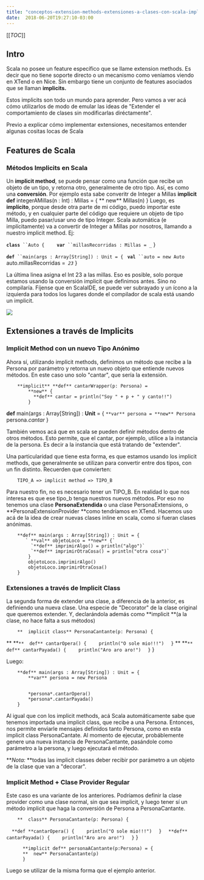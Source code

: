 ```yaml
---
title: "conceptos-extension-methods-extensiones-a-clases-con-scala-implicits"
date:  2018-06-20T19:27:10-03:00
---
```



[[_TOC_]]


## []()Intro

Scala no posee un feature específico que se llame extension methods. Es decir que no tiene soporte directo o un mecanismo como veníamos viendo en XTend o en Nice.
Sin embargo tiene un conjunto de features asociados que se llaman **implicits.**

Estos implicits son todo un mundo para aprender. Pero vamos a ver acá cómo utilizarlos de modo de emular las ideas de "Extender el comportamiento de clases sin modificarlas diréctamente".


Previo a explicar cómo implementar extensiones, necesitamos entender algunas cositas locas de Scala

## []()Features de Scala

### []()Métodos Implicits en Scala

Un **implicit method**, se puede pensar como una función que recibe un objeto de un tipo, y retorna otro, generalmente de otro tipo. Así, es como una **conversión**.
Por ejemplo esta sabe converitr de Integer a Millas
        **implicit def** integerAMillas(n : Int) : Millas = {
        **    new** Millas(n)
        }
Luego, es **implícito**, porque desde otra parte de mi código, puedo importar este método, y en cualquier parte del código que requiere un objeto de tipo Milla, puedo pasar/usar uno de tipo Integer. Scala automática (e implícitamente) va a convertir de Integer a Millas por nosotros, llamando a nuestro implicit method.
Ej:

**`class`**` ``Auto {`
**`    var`**` ``millasRecorridas : Millas = _`
        }



**`def`**` ``main(args : Array[String]) : Unit = {`
           ` `**`val`**` ``auto = new Auto`
            auto.millasRecorridas =` `*`23`*
        }

La última linea asigna el Int 23 a las millas. Eso es posible, solo porque estamos usando la conversión implicit que definimos antes. Sino no compilaría.
Fíjense que en ScalaIDE, se puede ver subrayado y un ícono a la izquierda para todos los lugares donde el compilador de scala está usando un implicit.

[![](https://sites.google.com/site/programacionhm/_/rsrc/1400876905470/conceptos/extension-methods/extensiones-a-clases-con-scala-implicits/scalaimplicits.png)
](conceptos-extension-methods-extensiones-a-clases-con-scala-implicits-scalaimplicits-png?attredirects=0)




## []()Extensiones a través de Implicits

### []()Implicit Method con un nuevo Tipo Anónimo

Ahora sí, utilizando implicit methods, definimos un método que recibe a la Persona por parámetro y retorna un nuevo objeto que entiende nuevos métodos. En este caso uno solo "cantar", que sería la extensión.

        **implicit** **def** cantarWrapper(p: Persona) =
            **new** {
              **def** cantar = println("Soy " + p + " y canto!!")
            }
        
**def** main(args : Array[String]) : **Unit** = {
            `**var** persona = **new** Persona`
            persona.*cantar*
        }
        
También vemos acá que en scala se pueden definir métodos dentro de otros métodos.
Esto permite, que el cantar, por ejemplo, utilice a la instancia de la persona. Es decir a la instancia que está tratando de "extender".


Una particularidad que tiene esta forma, es que estamos usando los implicit methods, que generalmente se utilizan para convertir entre dos tipos, con un fin distinto.
Recuerden que convierten:



        TIPO_A => implicit method => TIPO_B


Para nuestro fin, no es necesario tener un TIPO_B. En realidad lo que nos interesa es que ese tipo_b tenga nuestros nuevos métodos.
Por eso no tenemos una clase **PersonaExtendida** o una clase PersonaExtensions, o **PersonaExtensionProvider **como tendríamos en XTend. 
Hacemos uso acá de la idea de crear  nuevas clases inline en scala, como si fueran clases anónimas.





        **def** main(args : Array[String]) : Unit = {
           ` **val** objetoLoco = **new** {`
             `**def** imprimirAlgo() = println("algo")`
             `**def** imprimirOtraCosa() = println("otra cosa")`
            }
            objetoLoco.imprimirAlgo()
            objetoLoco.imprimirOtraCosa()
        }


### []()Extensiones a través de Implicit Class

La segunda forma de extender una clase, a diferencia de la anterior, es definiendo una nueva clase. Una especie de "Decorator" de la clase original que queremos extender.
Y, declarándola además como **implicit **(a la clase, no hace falta a sus métodos)





        **  implicit class** PersonaCantante(p: Persona) {
** **`**  def** cantarOpera() {`
 `    println("O sole mio!!!")`
 `  }`
** **`**  def** cantarPayada() {`
 `    println("Aro aro aro!")`
 `  }`
          } 


Luego:





        **def** main(args : Array[String]) : Unit = {
            **var** persona = new Persona


            *persona*.cantarOpera()
            *persona*.cantarPayada()
        }


Al igual que con los implicit methods, acá Scala automáticamente sabe que tenemos importada una implicit class, que recibe a una Persona.
Entonces, nos permite enviarle mensajes definidos tanto Persona, como en esta implicit class PersonaCantate.
Al momento de ejecutar, probáblemente genere una nueva instancia de PersonaCantante, pasándole como parámetro a la persona, y luego ejecutará el método.


***Nota:* **todas las implicit classes deber recibir por parámetro a un objeto de la clase que van a "decorar".
### []()Implicit Method + Clase Provider Regular

Este caso es una variante de los anteriores.
Podríamos definir la clase provider como una clase normal, sin que sea implicit, y luego tener sí un método implicit que haga la conversión de Persona a PersonaCantante.





        **  class** PersonaCantante(p: Persona) {
 `  **def **cantarOpera() {`
 `    println("O sole mio!!!")`
 `  }`
 `  **def** cantarPayada() {`
 `    println("Aro aro aro!")`
 `  }`
          }



          **implicit def** personaACantante(p:Persona) = {
          **  new** PersonaCantante(p)
          }


Luego se utilizar de la misma forma que el ejemplo anterior.
